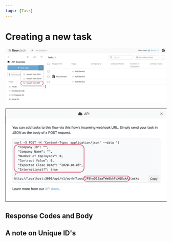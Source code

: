 ```yaml
---
tags: [Task]
---
```


# Creating a new task

![](../../assets/images/task_api-creating_new_task_1.png)

![](../../assets/images/task_api-creating_new_task_2.png)

## Response Codes and Body

## A note on Unique ID's